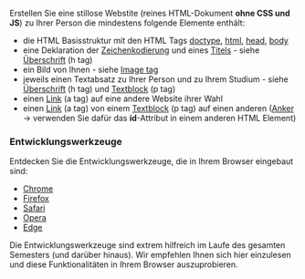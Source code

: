 Erstellen Sie eine stillose Webstite (reines HTML-Dokument **ohne CSS und JS**) zu Ihrer Person die mindestens folgende Elemente enthält:
- die HTML Basisstruktur mit den HTML Tags [doctype](https://www.w3schools.com/tags/tag_doctype.asp), [html](https://www.w3schools.com/html/html_basic.asp), [head](https://www.w3schools.com/html/html_head.asp), [body](https://www.w3schools.com/tags/tag_body.asp)
- eine Deklaration der [Zeichenkodierung](https://www.w3schools.com/charsets/ref_html_utf8.asp) und eines [Titels](https://www.w3schools.com/tags/tag_title.asp) - siehe [Überschrift](https://www.w3schools.com/tags/tag_hn.asp) (h tag)
- ein Bild von Ihnen - siehe [Image tag](https://www.w3schools.com/html/html_images.asp) 
- jeweils einen Textabsatz zu Ihrer Person und zu Ihrem Studium - siehe [Überschrift](https://www.w3schools.com/tags/tag_hn.asp) (h tag) und [Textblock](https://www.w3schools.com/tags/tag_p.asp) (p tag)
- einen [Link](https://www.w3schools.com/tags/tag_a.asp) (a tag) auf eine andere Website ihrer Wahl
- einen [Link](https://www.w3schools.com/tags/att_a_href.asp) (a tag) von einem [Textblock](https://www.w3schools.com/tags/tag_p.asp) (p tag) auf einen anderen ([Anker](https://de.wikipedia.org/wiki/Anker_(HTML)) → verwenden Sie dafür das **id**-Attribut in einem anderen HTML Element)

### Entwicklungswerkzeuge

Entdecken Sie die Entwicklungswerkzeuge, die in Ihrem Browser eingebaut sind:
- [Chrome](https://developer.chrome.com/devtools)
- [Firefox](https://developer.mozilla.org/docs/Tools)
- [Safari](https://developer.apple.com/safari/tools/)
- [Opera](https://www.opera.com/dragonfly/)
- [Edge](https://docs.microsoft.com/en-us/microsoft-edge/devtools-guide)

Die Entwicklungswerkzeuge sind extrem hilfreich im Laufe des gesamten Semesters (und darüber hinaus).
Wir empfehlen Ihnen sich hier einzulesen und diese Funktionalitäten in Ihrem Browser auszuprobieren.
